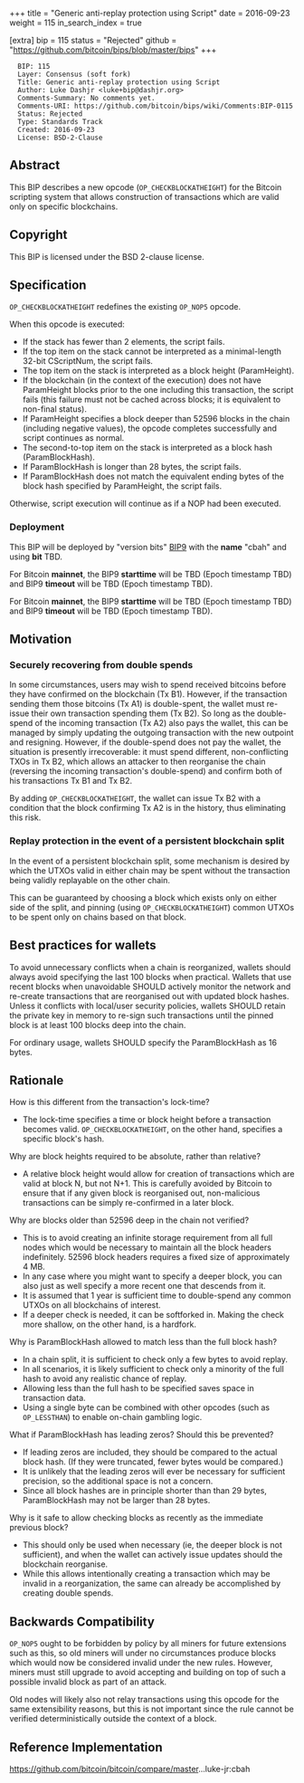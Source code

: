+++
title = "Generic anti-replay protection using Script"
date = 2016-09-23
weight = 115
in_search_index = true

[extra]
bip = 115
status = "Rejected"
github = "https://github.com/bitcoin/bips/blob/master/bips"
+++

      BIP: 115
      Layer: Consensus (soft fork)
      Title: Generic anti-replay protection using Script
      Author: Luke Dashjr <luke+bip@dashjr.org>
      Comments-Summary: No comments yet.
      Comments-URI: https://github.com/bitcoin/bips/wiki/Comments:BIP-0115
      Status: Rejected
      Type: Standards Track
      Created: 2016-09-23
      License: BSD-2-Clause

## Abstract

This BIP describes a new opcode (`OP_CHECKBLOCKATHEIGHT`) for the
Bitcoin scripting system that allows construction of transactions which
are valid only on specific blockchains.

## Copyright

This BIP is licensed under the BSD 2-clause license.

## Specification

`OP_CHECKBLOCKATHEIGHT` redefines the existing `OP_NOP5` opcode.

When this opcode is executed:

-   If the stack has fewer than 2 elements, the script fails.
-   If the top item on the stack cannot be interpreted as a
    minimal-length 32-bit CScriptNum, the script fails.
-   The top item on the stack is interpreted as a block height
    (ParamHeight).
-   If the blockchain (in the context of the execution) does not have
    ParamHeight blocks prior to the one including this transaction, the
    script fails (this failure must not be cached across blocks; it is
    equivalent to non-final status).
-   If ParamHeight specifies a block deeper than 52596 blocks in the
    chain (including negative values), the opcode completes successfully
    and script continues as normal.
-   The second-to-top item on the stack is interpreted as a block hash
    (ParamBlockHash).
-   If ParamBlockHash is longer than 28 bytes, the script fails.
-   If ParamBlockHash does not match the equivalent ending bytes of the
    block hash specified by ParamHeight, the script fails.

Otherwise, script execution will continue as if a NOP had been executed.

### Deployment

This BIP will be deployed by "version bits"
[BIP9](bip-0009.mediawiki "wikilink") with the **name** "cbah" and using
**bit** TBD.

For Bitcoin **mainnet**, the BIP9 **starttime** will be TBD (Epoch
timestamp TBD) and BIP9 **timeout** will be TBD (Epoch timestamp TBD).

For Bitcoin **mainnet**, the BIP9 **starttime** will be TBD (Epoch
timestamp TBD) and BIP9 **timeout** will be TBD (Epoch timestamp TBD).

## Motivation

### Securely recovering from double spends

In some circumstances, users may wish to spend received bitcoins before
they have confirmed on the blockchain (Tx B1). However, if the
transaction sending them those bitcoins (Tx A1) is double-spent, the
wallet must re-issue their own transaction spending them (Tx B2). So
long as the double-spend of the incoming transaction (Tx A2) also pays
the wallet, this can be managed by simply updating the outgoing
transaction with the new outpoint and resigning. However, if the
double-spend does not pay the wallet, the situation is presently
irrecoverable: it must spend different, non-conflicting TXOs in Tx B2,
which allows an attacker to then reorganise the chain (reversing the
incoming transaction's double-spend) and confirm both of his
transactions Tx B1 and Tx B2.

By adding `OP_CHECKBLOCKATHEIGHT`, the wallet can issue Tx B2 with a
condition that the block confirming Tx A2 is in the history, thus
eliminating this risk.

### Replay protection in the event of a persistent blockchain split

In the event of a persistent blockchain split, some mechanism is desired
by which the UTXOs valid in either chain may be spent without the
transaction being validly replayable on the other chain.

This can be guaranteed by choosing a block which exists only on either
side of the split, and pinning (using `OP_CHECKBLOCKATHEIGHT`) common
UTXOs to be spent only on chains based on that block.

## Best practices for wallets

To avoid unnecessary conflicts when a chain is reorganized, wallets
should always avoid specifying the last 100 blocks when practical.
Wallets that use recent blocks when unavoidable SHOULD actively monitor
the network and re-create transactions that are reorganised out with
updated block hashes. Unless it conflicts with local/user security
policies, wallets SHOULD retain the private key in memory to re-sign
such transactions until the pinned block is at least 100 blocks deep
into the chain.

For ordinary usage, wallets SHOULD specify the ParamBlockHash as 16
bytes.

## Rationale

How is this different from the transaction's lock-time?

-   The lock-time specifies a time or block height before a transaction
    becomes valid. `OP_CHECKBLOCKATHEIGHT`, on the other hand, specifies
    a specific block's hash.

Why are block heights required to be absolute, rather than relative?

-   A relative block height would allow for creation of transactions
    which are valid at block N, but not N+1. This is carefully avoided
    by Bitcoin to ensure that if any given block is reorganised out,
    non-malicious transactions can be simply re-confirmed in a later
    block.

Why are blocks older than 52596 deep in the chain not verified?

-   This is to avoid creating an infinite storage requirement from all
    full nodes which would be necessary to maintain all the block
    headers indefinitely. 52596 block headers requires a fixed size of
    approximately 4 MB.
-   In any case where you might want to specify a deeper block, you can
    also just as well specify a more recent one that descends from it.
-   It is assumed that 1 year is sufficient time to double-spend any
    common UTXOs on all blockchains of interest.
-   If a deeper check is needed, it can be softforked in. Making the
    check more shallow, on the other hand, is a hardfork.

Why is ParamBlockHash allowed to match less than the full block hash?

-   In a chain split, it is sufficient to check only a few bytes to
    avoid replay.
-   In all scenarios, it is likely sufficient to check only a minority
    of the full hash to avoid any realistic chance of replay.
-   Allowing less than the full hash to be specified saves space in
    transaction data.
-   Using a single byte can be combined with other opcodes (such as
    `OP_LESSTHAN`) to enable on-chain gambling logic.

What if ParamBlockHash has leading zeros? Should this be prevented?

-   If leading zeros are included, they should be compared to the actual
    block hash. (If they were truncated, fewer bytes would be compared.)
-   It is unlikely that the leading zeros will ever be necessary for
    sufficient precision, so the additional space is not a concern.
-   Since all block hashes are in principle shorter than than 29 bytes,
    ParamBlockHash may not be larger than 28 bytes.

Why is it safe to allow checking blocks as recently as the immediate
previous block?

-   This should only be used when necessary (ie, the deeper block is not
    sufficient), and when the wallet can actively issue updates should
    the blockchain reorganise.
-   While this allows intentionally creating a transaction which may be
    invalid in a reorganization, the same can already be accomplished by
    creating double spends.

## Backwards Compatibility

`OP_NOP5` ought to be forbidden by policy by all miners for future
extensions such as this, so old miners will under no circumstances
produce blocks which would now be considered invalid under the new
rules. However, miners must still upgrade to avoid accepting and
building on top of such a possible invalid block as part of an attack.

Old nodes will likely also not relay transactions using this opcode for
the same extensibility reasons, but this is not important since the rule
cannot be verified deterministically outside the context of a block.

## Reference Implementation

<https://github.com/bitcoin/bitcoin/compare/master>...luke-jr:cbah
